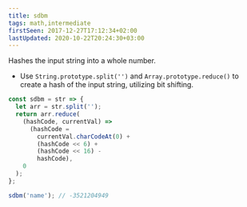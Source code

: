 ```yaml
---
title: sdbm
tags: math,intermediate
firstSeen: 2017-12-27T17:12:34+02:00
lastUpdated: 2020-10-22T20:24:30+03:00
---
```


Hashes the input string into a whole number.

- Use `String.prototype.split('')` and `Array.prototype.reduce()` to create a hash of the input string, utilizing bit shifting.

```js
const sdbm = str => {
  let arr = str.split('');
  return arr.reduce(
    (hashCode, currentVal) =>
      (hashCode =
        currentVal.charCodeAt(0) +
        (hashCode << 6) +
        (hashCode << 16) -
        hashCode),
    0
  );
};
```

```js
sdbm('name'); // -3521204949
```
